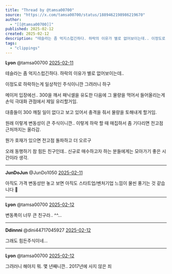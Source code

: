 ```yaml
---
title: "Thread by @tamsa00700"
source: "https://x.com/tamsa00700/status/1889462198986219670"
author:
  - "[[@tamsa00700]]"
published: 2025-02-12
created: 2025-02-12
description: "테슬라는 좀 억지스럽긴하다. 하락의 이유가 별로 없어보이는데.. 이정도로 하락하는게 일상적인 주식이니깐 그려러니 하구 메이저 입장에선.. 300을 깨서 패닉셀을 유도한 다음에 그 물량을 먹어서 들어올리는게 손익 극대화 관점에서 제일 유리할거임. 대중"
tags:
  - "clippings"
---
```

**Lyon** @tamsa00700 [2025-02-11](https://x.com/tamsa00700/status/1889462198986219670)

테슬라는 좀 억지스럽긴하다. 하락의 이유가 별로 없어보이는데..

이정도로 하락하는게 일상적인 주식이니깐 그려러니 하구

메이저 입장에선.. 300을 깨서 패닉셀을 유도한 다음에 그 물량을 먹어서 들어올리는게 손익 극대화 관점에서 제일 유리할거임.

대중들이 300 깨질 일이 없다고 보고 있어서 충격을 줘서 물량을 토해내게 할거임.

원래 이렇게 변동성이 큰 주식이니깐.. 이렇게 하락 할 때 매집하서 좀 기다리면 전고점 근처까지는 올라감.

뭔가 호재가 있으면 전고점 돌파하고 더 오르구

오래 동행하기 참 힘든 친구인데.. 신규로 매수하고자 하는 분들에게는 모아가기 좋은 시간이라 생각.

---

**JunDoJun** @JunDo1050 [2025-02-11](https://x.com/JunDo1050/status/1889464257487708568)

아직도 가격 변동성만 놓고 보면 아직도 스타트업/벤처기업 느낌이 물씬 풍기는 것 같습니다 🫠

---

**Lyon** @tamsa00700 [2025-02-12](https://x.com/tamsa00700/status/1889544620620853427)

변동폭이 너무 큰 친구라.. ^^...

---

**Ddinnni** @dini44717045927 [2025-02-12](https://x.com/dini44717045927/status/1889519285569200594)

그래도 힘든주식이네...

---

**Lyon** @tamsa00700 [2025-02-12](https://x.com/tamsa00700/status/1889521238189678659)

그려러니 해야지 뭐. 몇 년째니깐.. 2017년에 사지 않은 죄